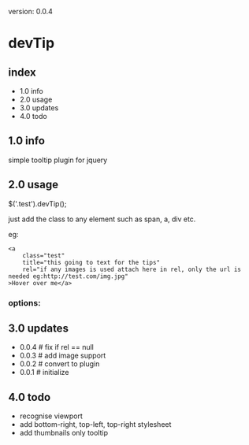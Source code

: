 version: 0.0.4

# devTip
## index
+ 1.0 info
+ 2.0 usage
+ 3.0 updates
+ 4.0 todo

## 1.0 info
simple tooltip plugin for jquery

## 2.0 usage
$('.test').devTip();


just add the class to any element such as span, a, div etc.

eg:
```
<a 
    class="test" 
    title="this going to text for the tips" 
    rel="if any images is used attach here in rel, only the url is needed eg:http://test.com/img.jpg"
>Hover over me</a>

```

### options:


## 3.0 updates
+ 0.0.4  # fix if rel == null
+ 0.0.3  # add image support
+ 0.0.2  # convert to plugin
+ 0.0.1  # initialize

## 4.0 todo
+ recognise viewport
+ add bottom-right, top-left, top-right stylesheet
+ add thumbnails only tooltip
